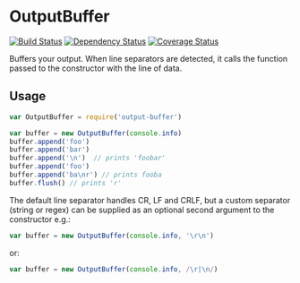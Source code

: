 # OutputBuffer

[![Build Status](https://travis-ci.org/achingbrain/output-buffer.svg)](https://travis-ci.org/achingbrain/output-buffer) [![Dependency Status](https://david-dm.org/achingbrain/output-buffer.svg)](https://david-dm.org/achingbrain/output-buffer) [![Coverage Status](https://img.shields.io/coveralls/achingbrain/output-buffer/master.svg)](https://coveralls.io/r/achingbrain/output-buffer)


Buffers your output.  When line separators are detected, it calls the function passed to the constructor with the line of data.
## Usage

```javascript
var OutputBuffer = require('output-buffer')

var buffer = new OutputBuffer(console.info)
buffer.append('foo')
buffer.append('bar')
buffer.append('\n')  // prints 'foobar'
buffer.append('foo')
buffer.append('ba\nr') // prints fooba
buffer.flush() // prints 'r'
```

The default line separator handles CR, LF and CRLF, but a custom separator (string or regex) can be supplied as an optional second argument to the constructor e.g.:

```javascript
var buffer = new OutputBuffer(console.info, '\r\n')
```

or:

```javascript
var buffer = new OutputBuffer(console.info, /\r|\n/)
```
